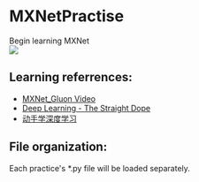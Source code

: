 # MXNetPractise
Begin learning MXNet  
![](http://upload-images.jianshu.io/upload_images/984652-deffcd6c243e446c.png?imageMogr2/auto-orient/strip%7CimageView2/2/w/1240)
## Learning referrences:
- [MXNet_Gluon Video](https://space.bilibili.com/209599371?spm_id_from=333.338.viewbox_report.7#/video)  
- [Deep Learning - The Straight Dope](http://gluon.mxnet.io/)  
- [动手学深度学习](http://zh.gluon.ai/index.html)  
## File organization:
Each practice's *.py file will be loaded separately. 
